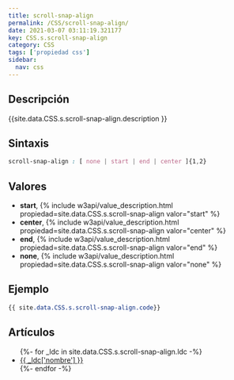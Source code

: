 ```yaml
---
title: scroll-snap-align
permalink: /CSS/scroll-snap-align/
date: 2021-03-07 03:11:19.321177
key: CSS.s.scroll-snap-align
category: CSS
tags: ['propiedad css']
sidebar: 
  nav: css
---
```


## Descripción
{{site.data.CSS.s.scroll-snap-align.description }}

## Sintaxis
~~~css
scroll-snap-align : [ none | start | end | center ]{1,2}
~~~

## Valores
* **start**,  {% include w3api/value_description.html propiedad=site.data.CSS.s.scroll-snap-align valor="start" %}
* **center**,  {% include w3api/value_description.html propiedad=site.data.CSS.s.scroll-snap-align valor="center" %}
* **end**,  {% include w3api/value_description.html propiedad=site.data.CSS.s.scroll-snap-align valor="end" %}
* **none**,  {% include w3api/value_description.html propiedad=site.data.CSS.s.scroll-snap-align valor="none" %}

## Ejemplo
~~~css
{{ site.data.CSS.s.scroll-snap-align.code}}
~~~

## Artículos
<ul>
{%- for _ldc in site.data.CSS.s.scroll-snap-align.ldc -%}
   <li>
       <a href="{{_ldc['url'] }}">{{ _ldc['nombre'] }}</a>
   </li>
{%- endfor -%}
</ul>
